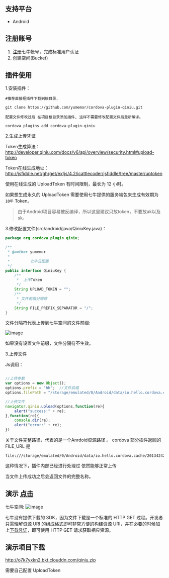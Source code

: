 ## 支持平台

* Android

## 注册账号

1. [注册](https://portal.qiniu.com/signup)七牛帐号，完成标准用户认证 
2. 创建空间(Bucket)	

## 插件使用

1.安装插件：

```shell
#推荐直接把插件下载到根目录，

git clone https://github.com/yumemor/cordova-plugin-qiniu.git

配置文件修改过后 在项目根目录添加插件, 这样不需要修改配置文件后重新编译。

cordova plugins add cordova-plugin-qiniu
```

2.生成上传凭证

Token生成算法：http://developer.qiniu.com/docs/v6/api/overview/security.html#upload-token

Token在线生成地址：http://jsfiddle.net/gh/get/extjs/4.2/icattlecoder/jsfiddle/tree/master/uptoken

使用在线生成的 UploadToken 有时间限制，最长为 12 小时。


如果想生成永久的 UploadToken 需要使用七牛提供的服务端包来生成有效期为 `10年` Token。

> 由于Android项目容易被反编译，所以这里建议只放token，不要放ak以及sk。


3.修改配置文件(src/android/java/QiniuKey.java)：

```java
package org.cordova.plugin.qiniu;

/**
 * @author yumemor
 * 
 *         七牛云配置
 */
public interface QiniuKey {
	/**
	 * 	上传Token
	 */
	String UPLOAD_TOKEN = "";
	/**
	 * 文件前缀分隔符
	 */
	String FILE_PREFIX_SEPARATOR = "/";
}
```

文件分隔符代表上传到七牛空间的文件前缀:

![image](http://oct8d1mqf.bkt.clouddn.com/2016-09-01-13%3A29%3A53.jpg)

如果没有设置文件前缀，文件分隔符不生效。

3.上传文件

Js调用：

```javascript

//上传参数
var options = new Object();
options.prefix = "hh";	//文件前缀
options.filePath = "/storage/emulated/0/Android/data/io.hello.cordova.cache/2013424231.jpg"	//文件完整路径

//上传文件
navigator.qiniu.upload(options,function(re){
    alert("success:" + re);
},function(re){
    console.dir(re);
    alert("error:" + re);
})

```

关于文件完整路径，代表的是一个Anrdoid资源路径
。
cordova 部分插件返回的 FILE_URL 是

```
file:///storage/emulated/0/Android/data/io.hello.cordova.cache/2013424231.jpg
```

这种情况下，插件内部已经进行处理过 依然能够正常上传

当文件上传成功之后会返回文件的完整名称。

## 演示 [点击](http://oct8d1mqf.bkt.clouddn.com/qiniuDemo.mp4)

七牛空间:
![image](http://oct8d1mqf.bkt.clouddn.com/2016-09-01-14%3A10%3A10.jpg)

七牛没有提供下载的 SDK，因为文件下载是一个标准的 HTTP GET 过程。开发者只需理解资源 URI 的组成格式即可非常方便的构建资源 URI，并在必要的时候加上[下载凭证](http://developer.qiniu.com/article/developer/security/download-token.html)，即可使用 HTTP GET 请求获取相应资源。

## 演示项目下载

http://o7k7yxkn2.bkt.clouddn.com/qiniu.zip

需要自己配置 UploadToken